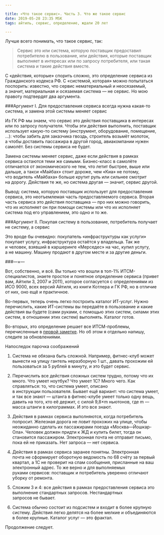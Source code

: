 ```yaml
---

title: «Что такое сервис». Часть 3. Что же такое сервис
date: 2019-05-28 23:35 MSK
tags: айтиль, сервис, определение, ждали 20 лет

---
```


Лучше всего понимать, что такое сервис, так:

>Сервис это или система, которую поставщик предоставил потребителю в пользование, или действия, которые поставщик выполняет в интересах или по запросу потребителя, или такая система и такие действия вместе. 

С «действия, которые» спорить сложно, это определение сервиса из Гражданского кодекса РФ. С «системой, которая» можно попытаться поспорить: известно, что сервис нематериальный и неосязаемый, а значит, материальная и осязаемая система — не сервис. Но мою правоту подтвердят два аргумента.

###Аргумент I. Для предоставления сервиса всегда нужна какая-то система, и замена этой системы меняет сервис 

Из ГК РФ мы знаем, что сервис это действия поставщика в интересах или по запросу получателя. Чтобы эти действия выполнить, поставщик использует какую-то систему (инструмент, оборудование, помещение, …): чтобы забить для заказчика гвоздь, строитель возьмёт молоток, а чтобы доставить пассажира в другой город, авиакомпании нужен самолёт. Без системы сервиса не будет. 

Замена системы меняет сервис, даже если действия в рамках сервиса остаются теми же самыми. Бизнес-класс в самолёте отличается от экономического не тем, что летит быстрее, выше или дальше, а такси «Майбах» стоит дороже, чем «Киа» не потому, что водитель «Майбаха» больше крутит руль или сильнее смотрит на дорогу. Действия те же, но система другая — значит, сервис другой.  

Вывод: система, которую поставщик использует для предоставления сервиса, это неотъемлемая часть предоставляемого сервиса. Вторая часть сервиса это действия поставщика — про них можно говорить, что их исполняет он при помощи системы или что их исполняет система под его управлением, это одно и то же. 

###Аргумент II. Покупая систему в пользование, потребитель получает не систему, а сервис

Это вроде бы очевидно: покупатель «инфраструктуры как услуги» покупает услугу, инфраструктура остаётся у владельца. Так же и человек, взявший в каршеринге «Мерседес» на час, купил услугу, а не машину. Машину продают в другом месте и за другие деньги.

###—×—

Вот, собственно, и всё. Вы только что вошли в топ-1% ИТСМ-специалистов, знаете простое и понятное определение сервиса (привет вам, Айтили 3, 2007 и 2011), которое согласуется с определениями из ИСО 9000, всех версий Айтиля, из книги Котлера и ГК РФ, но в отличие от них, оно ещё и практичное. 

Во-первых, теперь очень легко построить каталог ИТ-услуг. Нужно перечислить, какие ИТ-системы вы передаёте в пользование и какие действия вы будете (сами руками, с помощью этих систем, силами этих систем, в отношении этих систем) выполнять. Каталог готов.

Во-вторых, это определение решает все ИТСМ-проблемы, перечисленные в [первой заметке](2018-07-15-what_is_service_closing_the_topic.html). Но об этом я отдельно напишу, следите за обновлениями.

Напоследок парочка соображений 

1. Система не обязана быть сложной. Например, фитнес-клуб может вынести на улицу гантель неразборную 1 шт., давать прохожим ей пользоваться за 5 рублей в минуту, и это будет сервис.

2. Перечислить все действия сложных систем трудно, потому что их много. Что умеет ноутбук? Что умеет 1С? Много чего. Как справляться: то, что система умеет, описано в инструкции пользователя. Бывает ещё вариант: что система умеет, и так все знают — штанга в фитнес-клубе умеет только одну вещь, давить на того, кто её держит, с силой 9,8×m ньютонов, где m — масса штанги в килограммах. И это все знают.   

3. Действия в рамках сервиса выполняются, когда потребитель попросит. Железная дорога не ловит прохожих на улице, чтобы неожиданно сделать их пассажирами поезда «Москва—Йошкар-Ола». Человек должен придти к ЖД и купить билет, тогда он становится пассажиром. Электронная почта не отправит письмо, пока ей не приказать. Нет запроса — нет сервиса.

4. Действия в рамках сервиса заранее понятны. Электронная почта не сформирует оборотную ведомость по 68 счёту за первый квартал, а 1С не проверит на спам сообщения, присланные на ваш электронный адрес. То же верно и для выполняемых руками сервисов: поставщик и потребитель уверенно отличают уборку от ремонта.

5. Сложим 3 и 4: все действия в рамках предоставления сервиса это выполнение стандартных запросов. Нестандартных запросов не бывает.

6. Система обычно состоит из подсистем и входит в более крупную систему. Действия легко делятся на более мелкие и объединяются в более крупные. Каталог услуг — это фрактал.

Продолжение следует.      
